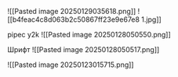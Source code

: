 
![[Pasted image 20250129035618.png]]
![[b4feac4c8d063b2c50867ff23e9e67e8 1.jpg]]

pipec y2k 
![[Pasted image 20250128050550.png]]

Шрифт
![[Pasted image 20250128050517.png]]


![[Pasted image 20250123015715.png]]

